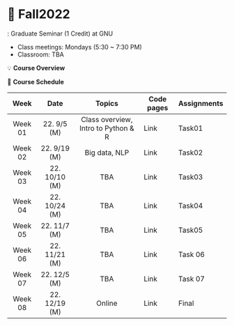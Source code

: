 # 🌿 Fall2022
: Graduate Seminar (1 Credit) at GNU

* Class meetings: Mondays (5:30 ~ 7:30 PM)
* Classroom: TBA

💡 **Course Overview**  


📅 **Course Schedule**  

| Week | Date |Topics | Code pages | Assignments | 
|:---:|:---:|:---:|---|---|
| Week 01 | 22. 9/5 (M)| Class overview, Intro to Python & R | Link | Task01 |  
| Week 02 | 22. 9/19 (M)| Big data, NLP | Link | Task02 |
| Week 03 | 22. 10/10 (M)| TBA | Link | Task03 |
| Week 04 | 22. 10/24 (M)| TBA | Link | Task04 |
| Week 05 | 22. 11/7 (M)| TBA | Link | Task05 |
| Week 06 | 22. 11/21 (M)| TBA | Link | Task 06 |
| Week 07 | 22. 12/5 (M) | TBA | Link | Task 07|
| Week 08 | 22. 12/19 (M) | Online | Link | Final |

